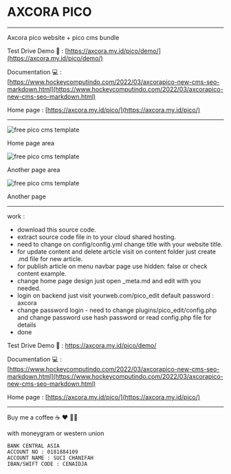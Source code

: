 # AXCORA PICO
---------------------------------
Axcora pico website + pico cms bundle

Test Drive Demo 🚀 : [https://axcora.my.id/pico/demo/](https://axcora.my.id/pico/demo/)

Documentation 💻 : [https://www.hockeycomputindo.com/2022/03/axcorapico-new-cms-seo-markdown.html](https://www.hockeycomputindo.com/2022/03/axcorapico-new-cms-seo-markdown.html)

Home page : [https://axcora.my.id/pico/](https://axcora.my.id/pico/) 

-------------------


![free pico cms template](https://blogger.googleusercontent.com/img/a/AVvXsEgrjanXKYlM4Aj8YEdJNpTWWoV-WbfZ-CryhGdvI19oQxEdxaSifCw-paZocor1T7V1Y0M1UNwV-9sWn2X2eQwcGzxypPAKHAsN-E-ma-uUSXLBuQGI0zB9ioNs4AxH11d1jWazvwuOMaL3w8HTzkbPiffjPpo0gqdl6-K_AydWCGprq8VhjQ5WO1zd2A=s2901)

Home page area

![free pico cms template](https://blogger.googleusercontent.com/img/a/AVvXsEg4iBbA5uFH3gkNQFMWvXA27Zp_oeTBidyG4zgdhtA3mvoZcFTB79BXznq_B6fpPWdPxEcd07p4wpv0mEDHwUC6nKSXnlwo2oNI9XMTS_aUBTvrVHyrryskprSjGrlylELxLoD2XLhArCNJVTLcb8dQGh5EPUe1iOaCNwSCI7LczocifS4ZxJDcKVzmEw=s1691)

Another page area

![free pico cms template](https://blogger.googleusercontent.com/img/a/AVvXsEjD-PgGKNglZT5t2Y75tdLCoh-tGYkcgjR1y5Vka0DgIJN_UwSy0Jmm3841bP_Lic3CnRQkHCr73VkgBJGcw55ME7lqXynHTeQChHS71HkNFHcRu4k9k23FTAStsYQZHr62Id2_7vilD_PQr_IRV_Sld-3v3OH68ApfGTmoNCdennyBF8SPvnqAySiAvw=s1813)

Another page

--------------------

work :
+ download this source code.
+ extract source code file in to your cloud shared hosting.
+ need to change on config/config.yml change title with your website title.
+ for update content and delete article visit on content folder just create .md file for new article.
+ for publish article on menu navbar page use hidden: false or check content example.
+ change home page design just open _meta.md and edit with you needed.
+ login on backend just visit yourweb.com/pico_edit default password : axcora
+ change password login - need to change plugins/pico_edit/config.php and change password use hash password or read config.php file for details
+ done

Test Drive Demo 🚀 : https://axcora.my.id/pico/demo/

Documentation 💻 : [https://www.hockeycomputindo.com/2022/03/axcorapico-new-cms-seo-markdown.html](https://www.hockeycomputindo.com/2022/03/axcorapico-new-cms-seo-markdown.html)

Home page : [https://axcora.my.id/pico/](https://axcora.my.id/pico/) 

---------------------------------
Buy me a coffee ☕️ ❤️ ✌🏻

with moneygram or western union

    BANK CENTRAL ASIA
    ACCOUNT NO : 0181884109
    ACCOUNT NAME : SUCI CHANIFAH
    IBAN/SWIFT CODE : CENAIDJA



